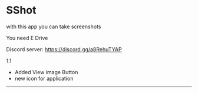# SShot
with this app you can take screenshots

You need E Drive

Discord server: https://discord.gg/a8RehuTYAP

1.1
- Added View image Button
- new icon for application
----------------------------
